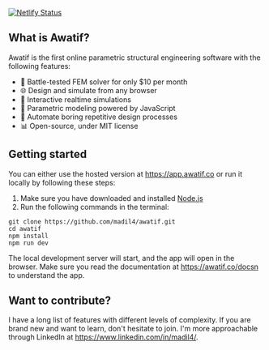 [![Netlify Status](https://api.netlify.com/api/v1/badges/bbd7a065-cc1a-4f34-b0b7-cd45a48cb76a/deploy-status)](https://app.netlify.com/sites/awatif-app/deploys)

## What is Awatif?
Awatif is the first online parametric structural engineering software with the following features:
- 🚀 Battle-tested FEM solver for only $10 per month
- 🌐 Design and simulate from any browser
- 🏓 Interactive realtime simulations
- 🧱 Parametric modeling powered by JavaScript
- 🔧 Automate boring repetitive design processes
- 📊 Open-source, under MIT license

## Getting started
You can either use the hosted version at https://app.awatif.co or run it locally by following these steps:
 1. Make sure you have downloaded and installed [Node.js](https://nodejs.org/en)
 2. Run the following commands in the terminal:
```terminal
git clone https://github.com/madil4/awatif.git
cd awatif
npm install
npm run dev
```
The local development server will start, and the app will open in the browser. Make sure you read the documentation at https://awatif.co/docsn to understand the app.

## Want to contribute?
I have a long list of features with different levels of complexity. If you are brand new and want to learn, don't hesitate to join. I'm more approachable through LinkedIn at https://www.linkedin.com/in/madil4/.
